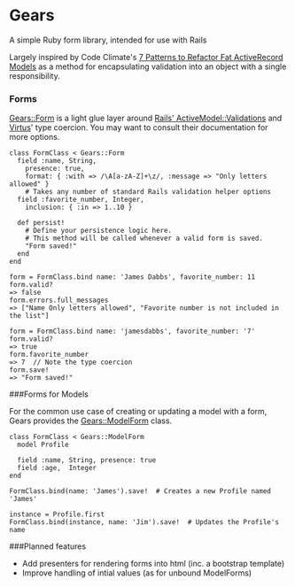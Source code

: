 Gears
=====

A simple Ruby form library, intended for use with Rails

Largely inspired by Code Climate's [7 Patterns to Refactor Fat ActiveRecord Models](http://blog.codeclimate.com/blog/2012/10/17/7-ways-to-decompose-fat-activerecord-models/) as a method for encapsulating validation into an object with a single responsibility.

### Forms

[Gears::Form](https://github.com/jamesdabbs/gears/blob/master/lib/gears/form.rb) is a light glue layer around 
[Rails' ActiveModel::Validations](http://guides.rubyonrails.org/active_record_validations_callbacks.html) 
and [Virtus](https://github.com/solnic/virtus)' type coercion. You may want to consult their documentation for
more options.

    class FormClass < Gears::Form
      field :name, String,
        presence: true,
        format: { :with => /\A[a-zA-Z]+\z/, :message => "Only letters allowed" }
        # Takes any number of standard Rails validation helper options
      field :favorite_number, Integer,
        inclusion: { :in => 1..10 }

      def persist!
        # Define your persistence logic here.
        # This method will be called whenever a valid form is saved.
        "Form saved!"
      end
    end

    form = FormClass.bind name: 'James Dabbs', favorite_number: 11
    form.valid?
    => false
    form.errors.full_messages
    => ["Name Only letters allowed", "Favorite number is not included in the list"]

    form = FormClass.bind name: 'jamesdabbs', favorite_number: '7'
    form.valid?
    => true
    form.favorite_number
    => 7  // Note the type coercion
    form.save!
    => "Form saved!"

###Forms for Models

For the common use case of creating or updating a model with a form, Gears provides
the [Gears::ModelForm](https://github.com/jamesdabbs/gears/blob/master/lib/gears/model_form.rb) class.

    class FormClass < Gears::ModelForm
      model Profile

      field :name, String, presence: true
      field :age,  Integer
    end

    FormClass.bind(name: 'James').save!  # Creates a new Profile named 'James'

    instance = Profile.first
    FormClass.bind(instance, name: 'Jim').save!  # Updates the Profile's name

###Planned features

- Add presenters for rendering forms into html (inc. a bootstrap template)
- Improve handling of intial values (as for unbound ModelForms)
